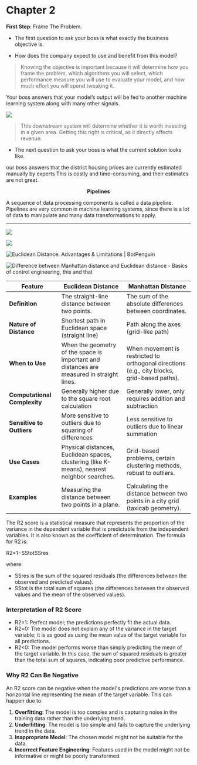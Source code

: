 # Chapter 2

**First Step**: Frame The Problem.

- The first question to ask your boss is what exactly the business objective is.

- How does the company expect to use and benefit from this model?

>  Knowing the objective is important because it will determine
> how you frame the problem, which algorithms you will select, which performance measure you will use to evaluate your model, and how much effort you will spend tweaking it.

Your boss answers that your model’s output will be fed to another machine learning system along with many other signals.

![](/home/moaaz/snap/marktext/9/.config/marktext/images/2024-06-25-08-24-08-image.png)

> This downstream system will determine whether it is worth
> investing in a given area. Getting this right is critical, as it directly affects revenue.

- The next question to ask your boss is what the current solution looks like.

our boss answers that the district housing prices are currently estimated manually by experts This is costly and time-consuming, and their estimates are not great.

<p align="center"> <b>Pipelines</b>
</p>

A sequence of data processing components is called a data pipeline. Pipelines are very
common in machine learning systems, since there is a lot of data to manipulate and
many data transformations to apply.

---------

![](/home/moaaz/snap/marktext/9/.config/marktext/images/2024-06-29-17-11-51-image.png)

![](/home/moaaz/snap/marktext/9/.config/marktext/images/2024-06-29-17-17-08-image.png)

![Euclidean Distance: Advantages & Limitations | BotPenguin](https://cdn.botpenguin.com/assets/website/Euclidean_Distance_1_59a98c213f.png)

![Difference between Manhattan distance and Euclidean distance - Basics of  control engineering, this and that](https://taketake2.com/ne1615_en.png)

| Feature                      | Euclidean Distance                                                                          | Manhattan Distance                                                                          |
| ---------------------------- | ------------------------------------------------------------------------------------------- | ------------------------------------------------------------------------------------------- |
| **Definition**               | The straight-line distance between two points.                                              | The sum of the absolute differences between coordinates.                                    |
| **Nature of Distance**       | Shortest path in Euclidean space (straight line)                                            | Path along the axes (grid-like path)                                                        |
| **When to Use**              | When the geometry of the space is important and distances are measured in straight lines.   | When movement is restricted to orthogonal directions (e.g., city blocks, grid-based paths). |
| **Computational Complexity** | Generally higher due to the square root calculation                                         | Generally lower, only requires addition and subtraction                                     |
| **Sensitive to Outliers**    | More sensitive to outliers due to squaring of differences                                   | Less sensitive to outliers due to linear summation                                          |
| **Use Cases**                | Physical distances, Euclidean spaces, clustering (like K-means), nearest neighbor searches. | Grid-based problems, certain clustering methods, robust to outliers.                        |
| **Examples**                 | Measuring the distance between two points in a plane.                                       | Calculating the distance between two points in a city grid (taxicab geometry).              |

The R2 score is a statistical measure that represents the proportion of the variance in the dependent variable that is predictable from the independent variables. It is also known as the coefficient of determination. The formula for R2 is:

R2=1−SStot​SSres​​

where:

- SSres​ is the sum of the squared residuals (the differences between the observed and predicted values).
- SStot​ is the total sum of squares (the differences between the observed values and the mean of the observed values).

### Interpretation of R2 Score

- R2=1: Perfect model; the predictions perfectly fit the actual data.
- R2=0: The model does not explain any of the variance in the target variable; it is as good as using the mean value of the target variable for all predictions.
- R2<0: The model performs worse than simply predicting the mean of the target variable. In this case, the sum of squared residuals is greater than the total sum of squares, indicating poor predictive performance.

### Why R2 Can Be Negative

An R2 score can be negative when the model's predictions are worse than a horizontal line representing the mean of the target variable. This can happen due to:

1. **Overfitting**: The model is too complex and is capturing noise in the training data rather than the underlying trend.
2. **Underfitting**: The model is too simple and fails to capture the underlying trend in the data.
3. **Inappropriate Model**: The chosen model might not be suitable for the data.
4. **Incorrect Feature Engineering**: Features used in the model might not be informative or might be poorly transformed.
